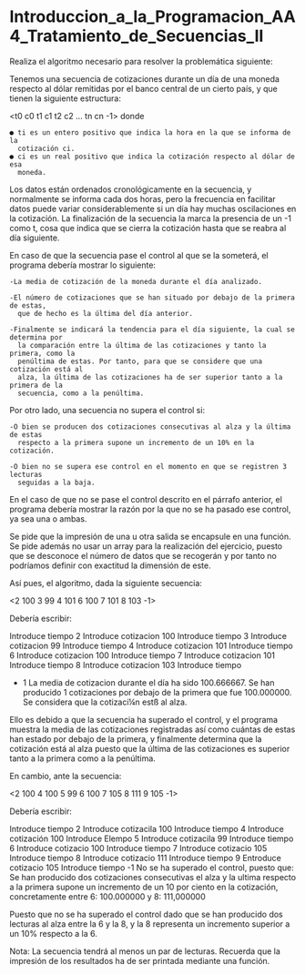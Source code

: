 # Introduccion_a_la_Programacion_AA4_Tratamiento_de_Secuencias_II

Realiza el algoritmo necesario para resolver la problemática
siguiente:

Tenemos una secuencia de cotizaciones durante un día de una moneda respecto al
dólar remitidas por el banco central de un cierto país, y que tienen la siguiente
estructura:

<t0 c0 t1 c1 t2 c2 ... tn cn -1> donde

    ● ti es un entero positivo que indica la hora en la que se informa de la
      cotización ci.
    ● ci es un real positivo que indica la cotización respecto al dólar de esa
      moneda.

Los datos están ordenados cronológicamente en la secuencia, y normalmente se
informa cada dos horas, pero la frecuencia en facilitar datos puede variar
considerablemente si un día hay muchas oscilaciones en la cotización. La
finalización de la secuencia la marca la presencia de un -1 como t, cosa que indica
que se cierra la cotización hasta que se reabra al día siguiente.

En caso de que la secuencia pase el control al que se la someterá, el programa
debería mostrar lo siguiente:

    -La media de cotización de la moneda durante el día analizado.

    -El número de cotizaciones que se han situado por debajo de la primera de estas,
      que de hecho es la última del día anterior.

    -Finalmente se indicará la tendencia para el día siguiente, la cual se determina por
      la comparación entre la última de las cotizaciones y tanto la primera, como la
      penúltima de estas. Por tanto, para que se considere que una cotización está al
      alza, la última de las cotizaciones ha de ser superior tanto a la primera de la
      secuencia, como a la penúltima.

Por otro lado, una secuencia no supera el control si:

    -O bien se producen dos cotizaciones consecutivas al alza y la última de estas
      respecto a la primera supone un incremento de un 10% en la cotización.

    -O bien no se supera ese control en el momento en que se registren 3 lecturas
      seguidas a la baja.

En el caso de que no se pase el control descrito en el párrafo anterior, el programa
debería mostrar la razón por la que no se ha pasado ese control, ya sea una o
ambas.

Se pide que la impresión de una u otra salida se encapsule en una función.
Se pide además no usar un array para la realización del ejercicio, puesto que se
desconoce el número de datos que se recogerán y por tanto no podríamos definir
con exactitud la dimensión de este.

Así pues, el algoritmo, dada la siguiente secuencia:

<2 100 3 99 4 101 6 100 7 101 8 103 -1>

Debería escribir:

Introduce tiempo
2
Introduce cotizacion
100
Introduce tiempo
3
Introduce cotizacion
99
Introduce tiempo
4
Introduce cotizacion
101
Introduce tiempo
6
Introduce cotizacion
100
Introduce tiempo
7
Introduce cotizacion
101
Introduce tiempo
8
Introduce cotizacion
103
Introduce tiempo
- 1
La media de cotizacion durante el día ha sido 100.666667.
Se han producido 1 cotizaciones por debajo de la primera que fue 100.000000.
Se considera que la cotizaci¼n estß al alza.

Ello es debido a que la secuencia ha superado el control, y el programa muestra la
media de las cotizaciones registradas así como cuántas de estas han estado por
debajo de la primera, y finalmente determina que la cotización está al alza puesto
que la última de las cotizaciones es superior tanto a la primera como a la penúltima.

En cambio, ante la secuencia:

<2 100 4 100 5 99 6 100 7 105 8 111 9 105 -1>

Debería escribir:

Introduce tiempo
2
Introduce cotizacila
100
Introduce tiempo
4
Introduce cotización
100
Introduce Elempo
5
Introduce cotizacila
99
Introduce tiempo
6
Introduce cotizacio
100
Introduce tiempo
7
Introduce cotizacio
105
Introduce tiempo
8
Introduce cotizacio
111
Introduce tiempo
9
Entroduce cotizacio
105
Introduce tiempo
-1
No se ha superado el control, puesto que:
Se han producido dos cotizaciones consecutivas el alza y la ultima respecto a la primera supone un incremento de un 10 por
ciento en la cotización, concretamente entre 6: 100.000000 y 8: 111,000000

Puesto que no se ha superado el control dado que se han producido dos lecturas al
alza entre la 6 y la 8, y la 8 representa un incremento superior a un 10% respecto a
la 6.

Nota: La secuencia tendrá al menos un par de lecturas. Recuerda que la impresión
de los resultados ha de ser printada mediante una función.
